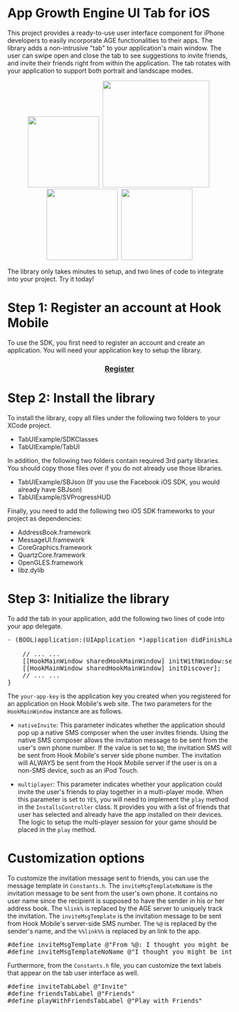 # App Growth Engine UI Tab for iOS

This project provides a ready-to-use user interface component for iPhone developers to easily incorporate AGE functionalities to their apps. The library adds a non-intrusive "tab" to your application's main window. The user can swipe open and close the tab to see suggestions to invite friends, and invite their friends right from within the application. The tab rotates with your application to support both portrait and landscape modes.

<center>
<img src="https://github.com/hookmobile/App-Growth-Engine-TabUI/raw/master/screen1.png" width="160"/>&nbsp;
<img src="https://github.com/hookmobile/App-Growth-Engine-TabUI/raw/master/screen2.png" width="240"/>&nbsp;
<img src="https://github.com/hookmobile/App-Growth-Engine-TabUI/raw/master/screen3.png" width="160"/>&nbsp;
<img src="https://github.com/hookmobile/App-Growth-Engine-TabUI/raw/master/screen4.png" width="160"/>
</center>

The library only takes minutes to setup, and two lines of code to integrate into your project. Try it today!

# Step 1: Register an account at Hook Mobile

To use the SDK, you first need to register an account and create an application. You will need your application key to setup the library.

<h3><center><a href="http://hookmobile.com/signup.html">Register</a></center></h3>

# Step 2: Install the library

To install the library, copy all files under the following two folders to your XCode project.

* TabUIExample/SDKClasses 
* TabUIExample/TabUI

In addition, the following two folders contain required 3rd party libraries. You should copy those files over if you do not already use those libraries.

* TabUIExample/SBJson (If you use the Facebook iOS SDK, you would already have SBJson)
* TabUIExample/SVProgressHUD

Finally, you need to add the following two iOS SDK frameworks to your project as dependencies:

* AddressBook.framework
* MessageUI.framework
* CoreGraphics.framework
* QuartzCore.framework
* OpenGLES.framework
* libz.dylib

# Step 3: Initialize the library

To add the tab in your application, add the following two lines of code into your app delegate.

<pre>
- (BOOL)application:(UIApplication *)application didFinishLaunchingWithOptions:(NSDictionary *)launchOptions {
    
    // ... ...
    [[HookMainWindow sharedHookMainWindow] initWithWindow:self.window appKey:@"your-app-key" multiplayer:NO nativeInvite:YES];
    [[HookMainWindow sharedHookMainWindow] initDiscover];
    // ... ...    
}
</pre>

The <code>your-app-key</code> is the application key you created when you registered for an application on Hook Mobile's web site. The two parameters for the <code>HookMainWindow</code> instance are as follows.

* <code>nativeInvite</code>: This parameter indicates whether the application should pop up a native SMS composer when the user invites friends. Using the native SMS composer allows the invitation message to be sent from the user's own phone number. If the value is set to <code>NO</code>, the invitation SMS will be sent from Hook Mobile's server side phone number. The invitation will ALWAYS be sent from the Hook Mobile server if the user is on a non-SMS device, such as an iPod Touch.

* <code>multiplayer</code>: This parameter indicates whether your application could invite the user's friends to play together in a multi-player mode. When this parameter is set to <code>YES</code>, you will need to implement the <code>play</code> method in the <code>InstallsController</code> class. It provides you with a list of friends that user has selected and already have the app installed on their devices. The logic to setup the multi-player session for your game should be placed in the <code>play</code> method.


# Customization options

To customize the invitation message sent to friends, you can use the message template in <code>Constants.h</code>. The <code>inviteMsgTemplateNoName</code> is the invitation message to be sent from the user's own phone. It contains no user name since the recipient is supposed to have the sender in his or her address book. The <code>%link%</code> is replaced by the AGE server to uniquely track the invitation. The <code>inviteMsgTemplate</code> is the invitation message to be sent from Hook Mobile's server-side SMS number. The <code>%@</code> is replaced by the sender's name, and the <code>%%link%%</code> is replaced by an link to the app.

<pre>
#define inviteMsgTemplate @"From %@: I thought you might be interested in app 'AGE SDK', check it out %%link%% "
#define inviteMsgTemplateNoName @"I thought you might be interested in app 'AGE SDK', check it out %link% "
</pre>

Furthermore, from the <code>Constants.h</code> file, you can customize the text labels that appear on the tab user interface as well.

<pre>
#define inviteTabLabel @"Invite"
#define friendsTabLabel @"Friends"
#define playWithFriendsTabLabel @"Play with Friends"
</pre>


